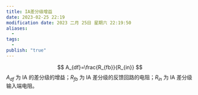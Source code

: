 ```yaml
---
title: IA差分级增益
date: 2023-02-25 22:19
modification date: 2023 二月 25日 星期六 22:19:50
aliases:
  - 
tags:
  - 
publish: "true"
---
```


$$
A_{df}=\frac{R_{fb}}{R_{in}}
$$
$A_{df}$ 为 IA 的差分级的增益；$R_{fb}$ 为 IA 差分级的反馈回路的电阻；$R_{in}$ 为 IA 差分级输入端电阻。
